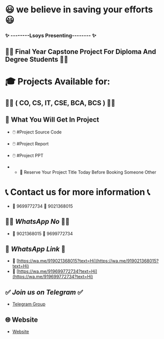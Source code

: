 # 😃 we believe in saving your efforts 😃
### ✨ --------Lsoys Presenting-------- ✨

## 👩‍💻 Final Year Capstone Project For Diploma And Degree Students 👨‍💻

# 🎓 Projects Available for:
## 👩‍🎓 ( CO, CS, IT, CSE, BCA, BCS ) 👨‍🎓


## 🤔 What You Will Get In Project

* 🖱️ #Project Source Code
* 🖱️ #Project Report
* 🖱️ #Project PPT

* * 🔖 Reserve Your Project Title Today Before Booking Someone Other


# 📞 Contact us for more information 📞
* 📲 9699772734   📲 9021368015

## 👩‍💻 *WhatsApp No* 👨‍💻
* 📲 9021368015   📲 9699772734


## 🔗 *WhatsApp Link* 🔗
* 📲 [https://wa.me/919021368015?text=Hi](https://wa.me/919021368015?text=Hi)
* 📲 [https://wa.me/919699772734?text=Hi](https://wa.me/919699772734?text=Hi)

## ✅ *Join us on Telegram* ✅
* [Telegram Group](https://t.me/diplomaprojectss)

## 🌐 Website
* [Website](https://bit.ly/finalyearprojectsss)
